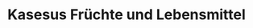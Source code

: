 ---
title: "Kasesus Früchte und Lebensmittel"
url: /baldham/kasesus-fruechte-und-lebensmittel/
shop: Gemüse & Obst
---